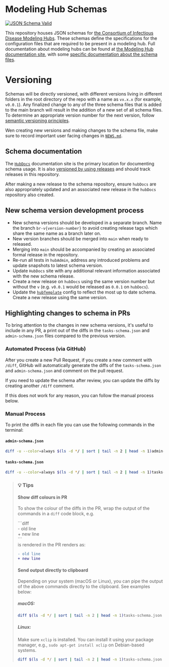 # Modeling Hub Schemas
<!--- Badges --->
[![JSON Schema Valid](https://github.com/hubverse-org/schemas/actions/workflows/check-json-schema-valid.yaml/badge.svg)](https://github.com/hubverse-org/schemas/actions/workflows/check-json-schema-valid.yaml)
<!--- Badges-end --->


This repository houses JSON schemas for [the Consortium of Infectious Disease Modeling Hubs](https://github.com/hubverse-org). These schemas define the specifications for the configuration files that are required to be present in a modeling hub. Full documentation about modeling hubs can be found at [the Modeling Hub documentation site](https://hubverse.io/en/latest/), with some [specific documentation about the schema files](https://hubverse.io/en/latest/user-guide/hub-config.html).

# Versioning

Schemas will be directly versioned, with different versions living in different folders in the root directory of the repo with a name as `vx.x.x` (for example, `v0.0.1`). Any finalized change to any of the three schema files that is added to the main branch will result in the addition of a new set of all schema files. To determine an appropriate version number for the next version, follow [semantic versioning principles](https://snowplow.io/blog/introducing-schemaver-for-semantic-versioning-of-schemas/).

Wen creating new versions and making changes to the schema file, make sure to record important user facing changes in [`NEWS.md`](NEWS.md).

## Schema documentation


The [`HubDocs`](https://hubverse.io/en/latest/index.html) documentation site is the primary location for documenting schema usage. It is also [versioned by using releases](https://docs.readthedocs.io/en/stable/versions.html) and should track releases in this repository. 


After making a new release to the schema repository, ensure `hubDocs` are also appropriately updated and an associated new release in the `hubDocs` repository also created.


## New schema version development process

- New schema versions should be developed in a separate branch. Name the branch `br-v{version-number}` to avoid creating release tags which share the same name as a branch later on.
- New version branches should be merged into `main` when ready to released.
- Merging into `main` should be accompanied by creating an associated formal release in the repository.
- Re-run all tests in `hubAdmin`, address any introduced problems and update snapshots to latest schema version.
- Update `HubDocs` site with any additional relevant information associated with the new schema release.
- Create a new release on `hubDocs` using the same version number but without the `v` (e.g. `v0.0.1` would be released as `0.0.1` on `hubDocs`).
- Update the [`hubTemplate`](https://github.com/hubverse-org/hubTemplate) config to reflect the most up to date schema. Create a new release using the same version.


## Highlighting changes to schema in PRs

To bring attention to the changes in new schema versions, it's useful to include in any PR, a print out of the diffs in the `tasks-schema.json` and `admin-schema.json` files compared to the previous version. 

### Automated Process (via GitHub)

After you create a new Pull Request, if you create a new comment with `/diff`, GitHub will automatically generate the diffs of the `tasks-schema.json` and `admin-schema.json` and comment on the pull request.

If you need to update the schema after review, you can update the diffs by creating another `/diff` comment.

If this does not work for any reason, you can follow the manual process below.

### Manual Process

To print the diffs in each file you can use the following commands in the terminal:

#### `admin-schema.json`

```bash
diff -u --color=always $(ls -d */ | sort | tail -n 2 | head -n 1)admin-schema.json $(ls -d */ | sort | tail -n 1)admin-schema.json
```
#### `tasks-schema.json`

```bash
diff -u --color=always $(ls -d */ | sort | tail -n 2 | head -n 1)tasks-schema.json $(ls -d */ | sort | tail -n 1)tasks-schema.json
```

> ### :bulb: Tips
> 
> #### Show diff colours in PR
> To show the colour of the diffs in the PR, wrap the output of the commands in a `diff` code block, e.g.
>
> \```diff  
> \- old line   
> \+ new line    
> \```    
> is rendered in the PR renders as:
> 
> ```diff
> - old line
> + new line
> ```
>
> #### Send output directly to clipboard
> Depending on your system (macOS or Linux), you can pipe the output of the above commands directly to the clipboard. See examples below:
> 
> ##### macOS:
> ```bash
> diff $(ls -d */ | sort | tail -n 2 | head -n 1)tasks-schema.json $(ls -d */ | sort | tail -n 1)tasks-schema.json | pbcopy
>```
>
> ##### Linux:
> Make sure `xclip` is installed. You can install it using your package manager, e.g., `sudo apt-get install xclip` on Debian-based systems.
> ```bash
> diff $(ls -d */ | sort | tail -n 2 | head -n 1)tasks-schema.json $(ls -d */ | sort | tail -n 1)tasks-schema.json | xclip -selection clipboard
>```
>
